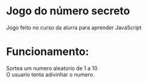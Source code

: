 # Jogo do número secreto
Jogo feito no curso da alurra para aprender JavaScript

# Funcionamento:
Sortea um numero aleatorio de 1 a 10<br>
O usuario tenta adivinhar o numero.<br>

